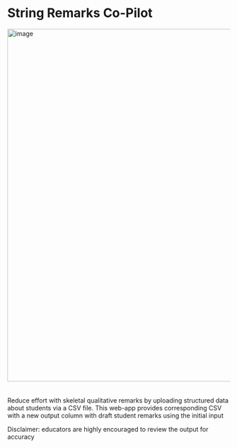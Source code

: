 # String Remarks Co-Pilot
<img width="796" alt="image" src="https://github.com/String-sg/str-remarks-copilot/assets/44336310/92c4ab1e-786c-478f-80b0-50a68f2ee659">
<br><br>
<br>
Reduce effort with skeletal qualitative remarks by uploading structured data about students via a CSV file. This web-app provides corresponding CSV with a new output column with draft student remarks using the initial input

Disclaimer: educators are highly encouraged to review the output for accuracy 
